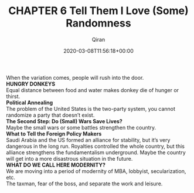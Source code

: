 ﻿---
title: CHAPTER 6 Tell Them I Love (Some) Randomness
author: Qiran
type: post
date: 2020-03-08T11:56:18+00:00
aliases: ["/chapter-6-tell-them-i-love-some-randomness/"]
tags:
  - 'Antifragile: Things That Gain From Disorder'

---
When the variation comes, people will rush into the door.  
**HUNGRY DONKEYS**  
Equal distance between food and water makes donkey die of hunger or thirst.  
**Political Annealing**  
The problem of the United States is the two-party system, you cannot randomize a party that doesn&#8217;t exist.  
**The Second Step: Do (Small) Wars Save Lives?**  
Maybe the small wars or some battles strengthen the country.  
**What to Tell the Foreign Policy Makers**  
Saudi Arabia and the US formed an alliance for stability, but it&#8217;s very dangerous in the long run. Royalties controlled the whole country, but this alliance strengthens the fundamentalism underground. Maybe the country will get into a more disastrous situation in the future.  
**WHAT DO WE CALL HERE MODERNITY?**  
We are moving into a period of modernity of MBA, lobbyist, secularization, etc.  
The taxman, fear of the boss, and separate the work and leisure.
